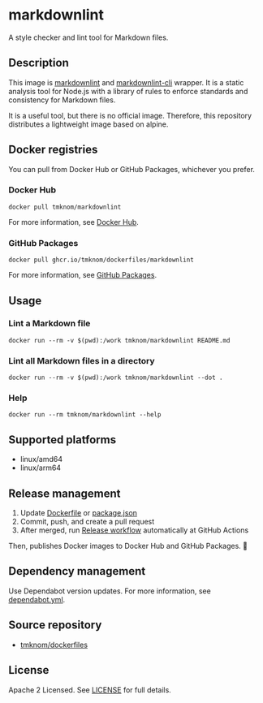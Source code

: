 # markdownlint

A style checker and lint tool for Markdown files.

## Description

This image is [markdownlint](https://github.com/DavidAnson/markdownlint) and
[markdownlint-cli](https://github.com/igorshubovych/markdownlint-cli) wrapper.
It is a static analysis tool for Node.js with a library of rules
to enforce standards and consistency for Markdown files.

It is a useful tool, but there is no official image.
Therefore, this repository distributes a lightweight image based on alpine.

## Docker registries

You can pull from Docker Hub or GitHub Packages, whichever you prefer.

### Docker Hub

```shell
docker pull tmknom/markdownlint
```

For more information, see [Docker Hub](https://hub.docker.com/repository/docker/tmknom/markdownlint).

### GitHub Packages

```shell
docker pull ghcr.io/tmknom/dockerfiles/markdownlint
```

For more information, see [GitHub Packages](https://github.com/tmknom/dockerfiles/pkgs/container/dockerfiles%2Fmarkdownlint).

## Usage

### Lint a Markdown file

```shell
docker run --rm -v $(pwd):/work tmknom/markdownlint README.md
```

### Lint all Markdown files in a directory

```shell
docker run --rm -v $(pwd):/work tmknom/markdownlint --dot .
```

### Help

```shell
docker run --rm tmknom/markdownlint --help
```

## Supported platforms

- linux/amd64
- linux/arm64

## Release management

1. Update [Dockerfile](/markdownlint/Dockerfile) or [package.json](/markdownlint/package.json)
2. Commit, push, and create a pull request
3. After merged, run [Release workflow](/.github/workflows/release-markdownlint.yml) automatically at GitHub Actions

Then, publishes Docker images to Docker Hub and GitHub Packages. :rocket:

## Dependency management

Use Dependabot version updates.
For more information, see [dependabot.yml](/.github/dependabot.yml).

## Source repository

- [tmknom/dockerfiles](https://github.com/tmknom/dockerfiles/)

## License

Apache 2 Licensed. See [LICENSE](/LICENSE) for full details.
